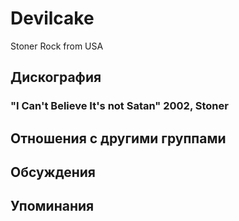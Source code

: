 # Devilcake

Stoner Rock from USA

## Дискография

### "I Can't Believe It's not Satan" 2002, Stoner




## Отношения с другими группами


## Обсуждения


## Упоминания

